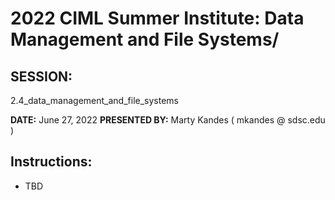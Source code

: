 # 2022 CIML Summer Institute:  Data Management and File Systems/

## SESSION:
 2.4_data_management_and_file_systems

**DATE:** June 27, 2022
**PRESENTED BY:** Marty Kandes   ( mkandes  @  sdsc.edu )

## Instructions:
* TBD
